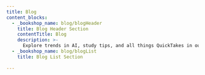 ```yaml
---
title: Blog
content_blocks:
  - _bookshop_name: blog/blogHeader
    title: Blog Header Section
    contentTitle: Blog
    description: >-
      Explore trends in AI, study tips, and all things QuickTakes in our blog!
  - _bookshop_name: blog/blogList
    title: Blog List Section
    
---
```

